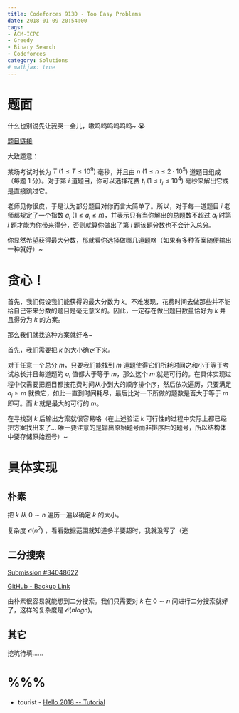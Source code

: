 ```yaml
---
title: Codeforces 913D - Too Easy Problems
date: 2018-01-09 20:54:00
tags: 
- ACM-ICPC
- Greedy
- Binary Search
- Codeforces
category: Solutions
# mathjax: true
---
```


# 题面

什么也别说先让我哭一会儿，嗷呜呜呜呜呜呜~ :sob:

[题目链接](http://codeforces.com/contest/913/problem/D)

大致题意：

某场考试时长为 $T \ (1 \le T \le 10^9)$ 毫秒，并且由 $n \ (1 \le n \le 2 \cdot 10^5)$ 道题目组成（每题 $1$ 分）。对于第 $i$ 道题目，你可以选择花费 $t_i \ (1 \le t_i \le 10^4)$ 毫秒来解出它或是直接跳过它。

老师见你很皮，于是认为部分题目对你而言太简单了。所以，对于每一道题目 $i$ 老师都规定了一个指数 $a_i \ (1 \le a_i \le n)$，并表示只有当你解出的总题数不超过 $a_i$ 时第 $i$ 题才能为你带来得分，否则就算你做出了第 $i$ 题该题分数也不会计入总分。

你显然希望获得最大分数，那就看你选择做哪几道题咯（如果有多种答案随便输出一种就好）~



# 贪心！

首先，我们假设我们能获得的最大分数为 $k$。不难发现，花费时间去做那些并不能给自己带来分数的题目是毫无意义的。因此，一定存在做出题目数量恰好为 $k$ 并且得分为 $k$ 的方案。

那么我们就找这种方案就好咯~

首先，我们需要把 $k$ 的大小确定下来。

对于任意一个总分 $m$，只要我们能找到 $m$ 道题使得它们所耗时间之和小于等于考试总长并且每道题的 $a_i$ 值都大于等于 $m$，那么这个 $m$ 就是可行的。在具体实现过程中仅需要把题目都按花费时间从小到大的顺序排个序，然后依次遍历，只要满足 $a_i \ge m$ 就做它，如此一直到时间耗尽，最后比对一下所做的题数是否大于等于 $m$ 即可。而 $k$ 就是最大的可行的 $m$。

在寻找到 $k$ 后输出方案就很容易咯（在上述验证 $k$ 可行性的过程中实际上都已经把方案找出来了... 唯一要注意的是输出原始题号而非排序后的题号，所以结构体中要存储原始题号）~



# 具体实现

## 朴素

把 $k$ 从 $0 \sim n$ 遍历一遍以确定 $k$ 的大小。

复杂度 $\mathcal{O}(n^2)$ ，看看数据范围就知道多半要超时，我就没写了（逃

## 二分搜索

[Submission #34048622](http://codeforces.com/contest/913/submission/34048622)

[GitHub - Backup Link](https://github.com/codgician/ACM-ICPC/blob/master/Codeforces/913D/greedy%2Bbinary_search.cpp)

由朴素很容易就能想到二分搜索。我们只需要对 $k$ 在 $0 \sim n$ 间进行二分搜索就好了，这样的复杂度是 $\mathcal{O}(nlogn)$。

## 其它

挖坑待填……



# %%%

-   tourist - [Hello 2018 -- Tutorial](http://codeforces.com/blog/entry/56992)

